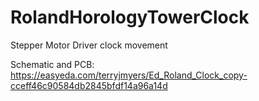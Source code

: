 # RolandHorologyTowerClock
Stepper Motor Driver clock movement

Schematic and PCB:
https://easyeda.com/terryjmyers/Ed_Roland_Clock_copy-cceff46c90584db2845bfdf14a96a14d
